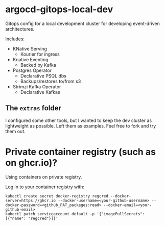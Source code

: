 # argocd-gitops-local-dev

Gitops config for a local development cluster for developing event-driven architectures.

Includes:
* KNative Serving
  * Kourier for ingress
* Knative Eventing
  * Backed by Kafka
* Postgres Operator
  * Declarative PSQL dbs
  * Backups/restores to/from s3
* Strimzi Kafka Operator
  * Declarative Kafkas

## The `extras` folder

I configured some other tools, but I wanted to keep the dev cluster as lightweight as possible. Left them as examples. Feel free to fork and try them out.


# Private container registry (such as on ghcr.io)?

Using containers on private registry.

Log in to your container registry with:

```
kubectl create secret docker-registry regcred --docker-server=https://ghcr.io --docker-username=<your-github-username> --docker-password=<github_PAT_packages:read> --docker-email=<your-github-email>
kubectl patch serviceaccount default -p '{"imagePullSecrets": [{"name": "regcred"}]}'
```